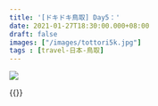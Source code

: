 ```yaml
---
title: '[ドキドキ鳥取] Day5：'
date: 2021-01-27T18:30:00.000+08:00
draft: false
images: ["/images/tottori5k.jpg"]
tags : [travel-日本-鳥取]
---
```




![](/images/tottori5k.jpg)


  
  
{{<tottori>}}  
